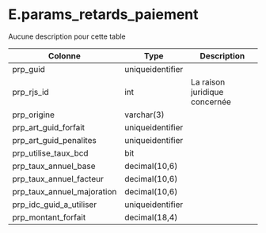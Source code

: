 # E.params_retards_paiement

Aucune description pour cette table

Colonne|Type|Description
---|---|---
prp_guid|uniqueidentifier|
prp_rjs_id|int|La raison juridique concernée 
prp_origine|varchar(3)|
prp_art_guid_forfait|uniqueidentifier|
prp_art_guid_penalites|uniqueidentifier|
prp_utilise_taux_bcd|bit|
prp_taux_annuel_base|decimal(10,6)|
prp_taux_annuel_facteur|decimal(10,6)|
prp_taux_annuel_majoration|decimal(10,6)|
prp_idc_guid_a_utiliser|uniqueidentifier|
prp_montant_forfait|decimal(18,4)|
